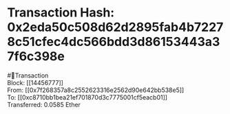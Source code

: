 
Transaction Hash: 0x2eda50c508d62d2895fab4b72278c51cfec4dc566bdd3d86153443a37f6c398e
====================================================================================
  
#💸Transaction  
Block: [[14456777]]  
From: [[0x7f268357a8c2552623316e2562d90e642bb538e5]]  
To: [[0xc8710bb1bea21ef701870d3c7775001cf5eacb01]]  
Transferred: 0.0585 Ether